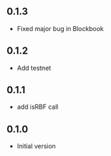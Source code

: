 ## 0.1.3
- Fixed major bug in Blockbook

## 0.1.2
- Add testnet

## 0.1.1
- add isRBF call

## 0.1.0
- Initial version
